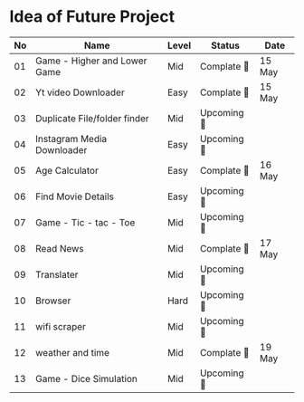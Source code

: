 # Idea of Future Project 


| No | Name | Level | Status | Date | 
| ---- | ---- | ----- | ---- | ------- | 
| 01 | Game - Higher and Lower Game | Mid | Complate 💚 | 15 May |
| 02 | Yt video Downloader | Easy | Complate 💚 | 15 May |
| 03 | Duplicate File/folder finder | Mid | Upcoming 🔴 | |
| 04 | Instagram Media Downloader | Easy | Upcoming 🔴 | |
| 05 | Age Calculator | Easy | Complate 💚 | 16 May |
| 06 | Find Movie Details | Easy | Upcoming 🔴 | |
| 07 | Game - Tic - tac - Toe | Mid | Upcoming 🔴 | |
| 08 | Read News | Mid | Complate 💚 | 17 May |
| 09 | Translater | Mid | Upcoming 🔴 | |
| 10 | Browser | Hard | Upcoming 🔴 | |
| 11 | wifi scraper | Mid | Upcoming 🔴 | |
| 12 | weather and time | Mid | Complate 💚 | 19 May |
| 13 | Game - Dice Simulation | Mid | Upcoming 🔴 | |

